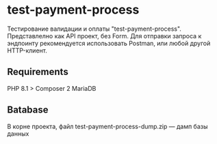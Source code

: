 # test-payment-process
Тестирование валидации и оплаты "test-payment-process". Представлелно как API проект, без Form.
Для отправки запроса к эндпоинту рекомендуется использовать Postman, или любой другой HTTP-клиент.

## Requirements
PHP 8.1 >
Composer 2
MariaDB

## Вatabase
В корне проекта, файл test-payment-process-dump.zip — дамп базы данных
